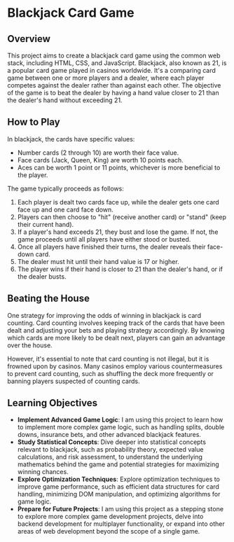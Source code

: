 # Blackjack Card Game

## Overview
This project aims to create a blackjack card game using the common web stack, including HTML, CSS, and JavaScript. Blackjack, also known as 21, is a popular card game played in casinos worldwide. It's a comparing card game between one or more players and a dealer, where each player competes against the dealer rather than against each other. The objective of the game is to beat the dealer by having a hand value closer to 21 than the dealer's hand without exceeding 21.

## How to Play
In blackjack, the cards have specific values:
- Number cards (2 through 10) are worth their face value.
- Face cards (Jack, Queen, King) are worth 10 points each.
- Aces can be worth 1 point or 11 points, whichever is more beneficial to the player.

The game typically proceeds as follows:
1. Each player is dealt two cards face up, while the dealer gets one card face up and one card face down.
2. Players can then choose to "hit" (receive another card) or "stand" (keep their current hand).
3. If a player's hand exceeds 21, they bust and lose the game. If not, the game proceeds until all players have either stood or busted.
4. Once all players have finished their turns, the dealer reveals their face-down card.
5. The dealer must hit until their hand value is 17 or higher.
6. The player wins if their hand is closer to 21 than the dealer's hand, or if the dealer busts.

## Beating the House
One strategy for improving the odds of winning in blackjack is card counting. Card counting involves keeping track of the cards that have been dealt and adjusting your bets and playing strategy accordingly. By knowing which cards are more likely to be dealt next, players can gain an advantage over the house.

However, it's essential to note that card counting is not illegal, but it is frowned upon by casinos. Many casinos employ various countermeasures to prevent card counting, such as shuffling the deck more frequently or banning players suspected of counting cards.

## Learning Objectives
- **Implement Advanced Game Logic**: I am using this project to learn how to implement more complex game logic, such as handling splits, double downs, insurance bets, and other advanced blackjack features.
- **Study Statistical Concepts**: Dive deeper into statistical concepts relevant to blackjack, such as probability theory, expected value calculations, and risk assessment, to understand the underlying mathematics behind the game and potential strategies for maximizing winning chances.
- **Explore Optimization Techniques**: Explore optimization techniques to improve game performance, such as efficient data structures for card handling, minimizing DOM manipulation, and optimizing algorithms for game logic.
- **Prepare for Future Projects**: I am using this project as a stepping stone to explore more complex game development projects, delve into backend development for multiplayer functionality, or expand into other areas of web development beyond the scope of a single game.


